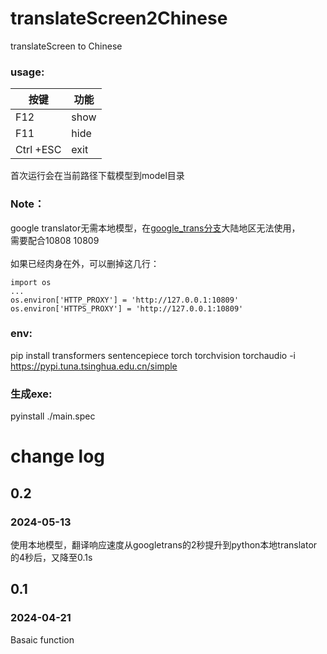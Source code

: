 # translateScreen2Chinese
translateScreen to Chinese
### usage:
| 按键 | 功能   |
|---|---|
| F12 | show |
| F11 | hide |
| Ctrl +ESC | exit|

首次运行会在当前路径下载模型到model目录

### Note：
google translator无需本地模型，在[google_trans分支](https://github.com/Derstood/translateScreen2Chinese/tree/google_trans)大陆地区无法使用，<br>
需要配合10808 10809<br><br>
如果已经肉身在外，可以删掉这几行：
```python3
import os
...
os.environ['HTTP_PROXY'] = 'http://127.0.0.1:10809'
os.environ['HTTPS_PROXY'] = 'http://127.0.0.1:10809'
```

### env:
pip install transformers sentencepiece torch torchvision torchaudio -i https://pypi.tuna.tsinghua.edu.cn/simple

### 生成exe:
pyinstall ./main.spec


# change log
## 0.2
### 2024-05-13
使用本地模型，翻译响应速度从googletrans的2秒提升到python本地translator的4秒后，又降至0.1s
## 0.1
### 2024-04-21
Basaic function
